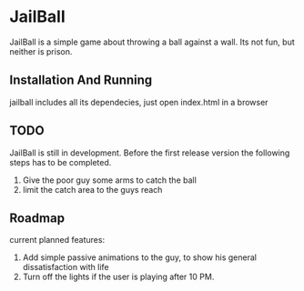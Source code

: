 # JailBall

JailBall is a simple game about throwing a ball against a wall.
Its not fun, but neither is prison.

## Installation And Running
jailball includes all its dependecies, just open index.html in a browser

## TODO

JailBall is still in development. Before the first release version the following steps has to be completed.

1. Give the poor guy some arms to catch the ball
2. limit the catch area to the guys reach


## Roadmap

current planned features:

1. Add simple passive animations to the guy, to show his general dissatisfaction with life
2. Turn off the lights if the user is playing after 10 PM.
